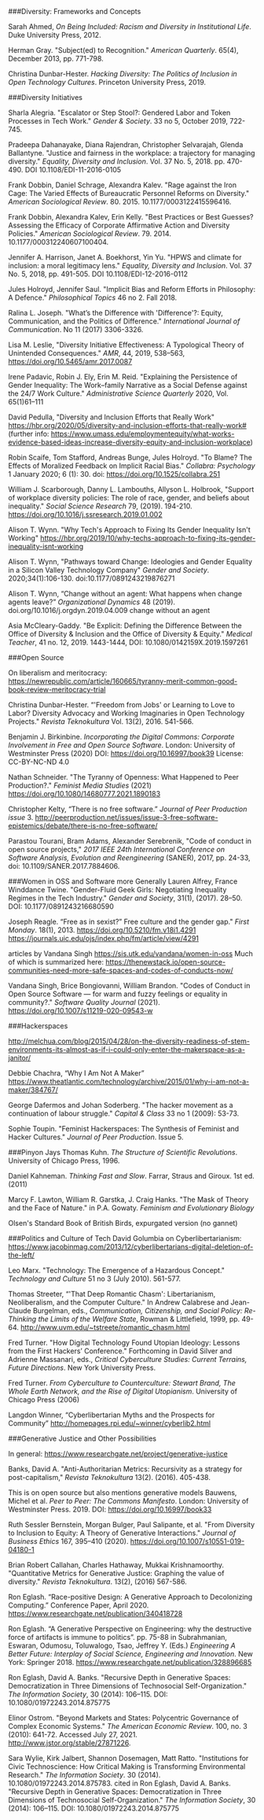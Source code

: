 ###Diversity: Frameworks and Concepts

Sarah Ahmed, _On Being Included: Racism and Diversity in Institutional Life_. Duke University Press, 2012.

Herman Gray. "Subject(ed) to Recognition." _American Quarterly_. 65(4), December 2013, pp. 771-798. 

Christina Dunbar-Hester. _Hacking Diversity: The Politics of Inclusion in Open Technology Cultures_. Princeton University Press, 2019.

###Diversity Initiatives

Sharla Alegria. "Escalator or Step Stool?: Gendered Labor and Token Processes in Tech Work." _Gender & Society_. 33 no 5, October 2019, 722-745.

Pradeepa Dahanayake, Diana Rajendran, Christopher Selvarajah, Glenda Ballantyne. "Justice and fairness in the workplace: a trajectory for managing diversity." _Equality, Diversity and Inclusion_.
Vol. 37 No. 5, 2018. pp. 470-490. DOI 10.1108/EDI-11-2016-0105

Frank Dobbin, Daniel Schrage, Alexandra Kalev. "Rage against the Iron Cage: The Varied Effects of Bureaucratic Personnel Reforms on Diversity." _American Sociological Review_. 80. 2015. 10.1177/0003122415596416. 

Frank Dobbin, Alexandra Kalev, Erin Kelly. "Best Practices or Best Guesses? Assessing the Efficacy of Corporate Affirmative Action and Diversity Policies." _American Sociological Review_. 79. 2014. 10.1177/000312240607100404.

Jennifer A. Harrison, Janet A. Boekhorst, Yin Yu. "HPWS and climate for inclusion: a moral legitimacy lens." _Equality, Diversity and Inclusion_. Vol. 37 No. 5, 2018, pp. 491-505. DOI 10.1108/EDI-12-2016-0112

Jules Holroyd, Jennifer Saul. "Implicit Bias and Reform Efforts in Philosophy: A Defence." _Philosophical Topics_ 46 no 2. Fall 2018.

Ralina L. Joseph. "What’s the Difference with 'Difference'?: Equity, Communication, and the Politics of Difference." _International Journal of Communication_. No 11 (2017) 3306-3326.

Lisa M. Leslie, "Diversity Initiative Effectiveness: A Typological Theory of Unintended Consequences." _AMR_, 44, 2019, 538–563, https://doi.org/10.5465/amr.2017.0087 

Irene Padavic, Robin J. Ely, Erin M. Reid. "Explaining the Persistence of Gender Inequality: The Work–family Narrative as a Social Defense against the 24/7 Work Culture." _Administrative Science Quarterly_ 2020, Vol. 65(1)61–111

David Pedulla, "Diversity and Inclusion Efforts that Really Work" https://hbr.org/2020/05/diversity-and-inclusion-efforts-that-really-work# (further info: https://www.umass.edu/employmentequity/what-works-evidence-based-ideas-increase-diversity-equity-and-inclusion-workplace)

Robin Scaife, Tom Stafford, Andreas Bunge, Jules Holroyd. "To Blame? The Effects of Moralized Feedback on Implicit Racial Bias." _Collabra: Psychology_ 1 January 2020; 6 (1): 30. doi: https://doi.org/10.1525/collabra.251 

William J. Scarborough, Danny L. Lambouths, Allyson L. Holbrook,
"Support of workplace diversity policies: The role of race, gender, and beliefs about inequality." _Social Science Research_ 79, (2019).  194-210. https://doi.org/10.1016/j.ssresearch.2019.01.002

Alison T. Wynn. "Why Tech's Approach to Fixing Its Gender Inequality Isn't Working" https://hbr.org/2019/10/why-techs-approach-to-fixing-its-gender-inequality-isnt-working

Alison T. Wynn, "Pathways toward Change: Ideologies and Gender Equality in a Silicon Valley Technology Company" _Gender and Society_. 2020;34(1):106-130. doi:10.1177/0891243219876271

Alison T. Wynn, “Change without an agent: What happens when change agents leave?” _Organizational Dynamics_ 48 (2019). doi.org/10.1016/j.orgdyn.2019.04.009 
change without an agent

Asia McCleary-Gaddy. "Be Explicit: Defining the Difference Between the Office of Diversity & Inclusion and the Office of Diversity & Equity." _Medical Teacher_, 41 no. 12, 2019. 1443-1444, DOI: 10.1080/0142159X.2019.1597261 

###Open Source

On liberalism and meritocracy:
https://newrepublic.com/article/160665/tyranny-merit-common-good-book-review-meritocracy-trial 

Christina Dunbar-Hester. “'Freedom from Jobs' or Learning to Love to Labor? Diversity Advocacy and Working Imaginaries in Open Technology Projects." _Revista Teknokultura_ Vol. 13(2), 2016. 541-566.

Benjamin J. Birkinbine. _Incorporating the Digital Commons: Corporate Involvement in Free and Open Source Software_. London: University of Westminster Press (2020)
DOI: https://doi.org/10.16997/book39 License: CC-BY-NC-ND 4.0

Nathan Schneider. "The Tyranny of Openness: What Happened to Peer Production?." _Feminist Media Studies_ (2021) https://doi.org/10.1080/14680777.2021.1890183

Christopher Kelty, “There is no free software.” _Journal of Peer Production issue_ 3. http://peerproduction.net/issues/issue-3-free-software-epistemics/debate/there-is-no-free-software/

Parastou Tourani, Bram Adams, Alexander Serebrenik, "Code of conduct in open source projects," _2017 IEEE 24th International Conference on Software Analysis, Evolution and Reengineering_ (SANER), 2017, pp. 24-33, doi: 10.1109/SANER.2017.7884606.

###Women in OSS and Software more Generally
Lauren Alfrey, France Winddance Twine. "Gender-Fluid Geek Girls: Negotiating Inequality Regimes in the Tech Industry." _Gender and Society_, 31(1), (2017). 28–50. DOI: 10.1177/0891243216680590

Joseph Reagle. “Free as in sexist?” Free culture and the gender gap." _First Monday_. 18(1), 2013. https://doi.org/10.5210/fm.v18i1.4291 
 https://journals.uic.edu/ojs/index.php/fm/article/view/4291
 
articles by Vandana Singh https://sis.utk.edu/vandana/women-in-oss
Much of which is summarized here:
https://thenewstack.io/open-source-communities-need-more-safe-spaces-and-codes-of-conducts-now/
 
Vandana Singh, Brice Bongiovanni, William Brandon. "Codes of Conduct in Open Source Software — for warm and fuzzy feelings or equality in community?." _Software Quality Journal_ (2021). https://doi.org/10.1007/s11219-020-09543-w 

###Hackerspaces

http://melchua.com/blog/2015/04/28/on-the-diversity-readiness-of-stem-environments-its-almost-as-if-i-could-only-enter-the-makerspace-as-a-janitor/

Debbie Chachra, “Why I Am Not A Maker”
https://www.theatlantic.com/technology/archive/2015/01/why-i-am-not-a-maker/384767/

George Dafermos and Johan Soderberg. "The hacker movement as a continuation of labour struggle." _Capital & Class_ 33 no 1 (2009): 53-73.

Sophie Toupin. "Feminist Hackerspaces: The Synthesis of Feminist and Hacker Cultures." _Journal of Peer Production_. Issue 5.

###Pinyon Jays
Thomas Kuhn. _The Structure of Scientific Revolutions_. University of Chicago Press, 1996.

Daniel Kahneman. _Thinking Fast and Slow_. Farrar, Straus and Giroux. 1st ed. (2011)

Marcy F. Lawton, William R. Garstka, J. Craig Hanks. "The Mask of Theory and the Face of Nature."
 in P.A. Gowaty. _Feminism and Evolutionary Biology_

Olsen's Standard Book of British Birds, expurgated version (no gannet)

###Politics and Culture of Tech
David Golumbia on Cyberlibertarianism: https://www.jacobinmag.com/2013/12/cyberlibertarians-digital-deletion-of-the-left/

Leo Marx. "Technology: The Emergence of a Hazardous Concept." _Technology and Culture_ 51 no 3 (July 2010). 561-577.

Thomas Streeter, “'That Deep Romantic Chasm': Libertarianism, Neoliberalism, and the Computer Culture." In Andrew Calabrese and Jean-Claude Burgelman, eds., _Communication, Citizenship, and Social Policy: Re-Thinking the Limits of the Welfare State_, Rowman & Littlefield, 1999, pp. 49-64. 
http://www.uvm.edu/~tstreete/romantic_chasm.html

Fred Turner. "How Digital Technology Found Utopian Ideology: Lessons from the First Hackers’ Conference." Forthcoming in David Silver and Adrienne Massanari, eds., _Critical Cyberculture Studies: Current Terrains, Future Directions_. New York University Press.

Fred Turner. _From Cyberculture to Counterculture: Stewart Brand, The Whole Earth Network, and the Rise of Digital Utopianism_. University of Chicago Press (2006)

Langdon Winner, “Cyberlibertarian Myths and the Prospects for Community” http://homepages.rpi.edu/~winner/cyberlib2.html

###Generative Justice and Other Possibilities

In general:
https://www.researchgate.net/project/generative-justice

Banks, David A. "Anti-Authoritarian Metrics: Recursivity as a strategy for post-capitalism," _Revista Teknokultura_ 
13(2). (2016). 405-438.

This is on open source but also mentions generative models
Bauwens, Michel et al. _Peer to Peer: The Commons Manifesto_. London: University of Westminster Press. 2019. DOI: https://doi.org/10.16997/book33

Ruth Sessler Bernstein, Morgan Bulger, Paul Salipante, et al. "From Diversity to Inclusion to Equity: A Theory of Generative Interactions." _Journal of Business Ethics_ 167, 395–410 (2020). https://doi.org/10.1007/s10551-019-04180-1

Brian Robert Callahan, Charles Hathaway, Mukkai Krishnamoorthy. "Quantitative Metrics for Generative Justice: Graphing
the value of diversity." _Revista Teknokultura_. 13(2), (2016) 567-586.

Ron Eglash. “Race-positive Design: A Generative Approach to Decolonizing Computing.” Conference Paper, April 2020. 
 https://www.researchgate.net/publication/340418728 

Ron Eglash. “A Generative Perspective on Engineering: why the destructive force of artifacts is immune to politics”. pp. 75-88 in Subrahmanian, Eswaran, Odumosu, Toluwalogo, Tsao, Jeffrey Y. (Eds.) _Engineering A Better Future: Interplay of Social Science, Engineering and Innovation_. New York: Springer 2018. https://www.researchgate.net/publication/328896685

Ron Eglash, David A. Banks. "Recursive Depth in Generative Spaces: Democratization in Three Dimensions of Technosocial Self-Organization." _The Information Society_, 30 (2014): 106–115.
DOI: 10.1080/01972243.2014.875775

Elinor Ostrom. "Beyond Markets and States: Polycentric Governance of Complex Economic Systems." _The American Economic Review_. 100, no. 3 (2010): 641-72. Accessed July 27, 2021. http://www.jstor.org/stable/27871226. 

Sara Wylie, Kirk Jalbert, Shannon Dosemagen, Matt Ratto. "Institutions for Civic Technoscience: How Critical Making is Transforming Environmental Research." _The Information Society_. 30 (2014). 10.1080/01972243.2014.875783. 
cited in Ron Eglash, David A. Banks. "Recursive Depth in Generative Spaces: Democratization in Three Dimensions of Technosocial Self-Organization." _The Information Society_, 30 (2014): 106–115. DOI: 10.1080/01972243.2014.875775




